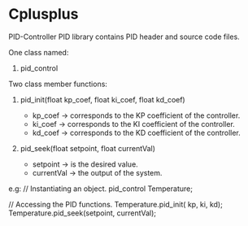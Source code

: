 # Cplusplus
PID-Controller 
PID library contains PID header and source code files.

One class named:
1. pid_control

Two class member functions:
1. pid_init(float kp_coef, float ki_coef, float kd_coef)
    * kp_coef -> corresponds to the KP coefficient of the controller.
    * ki_coef -> corresponds to the KI coefficient of the controller.
    * kd_coef -> corresponds to the KD coefficient of the controller.
    
2. pid_seek(float setpoint, float currentVal)
    * setpoint -> is the desired value.
    * currentVal -> the output of the system.
    
e.g:
   // Instantiating an object.
   pid_control Temperature;

// Accessing the PID functions.
Temperature.pid_init( kp, ki, kd);
Temperature.pid_seek(setpoint, currentVal);
